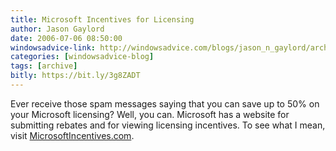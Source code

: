 ```yaml
---
title: Microsoft Incentives for Licensing
author: Jason Gaylord
date: 2006-07-06 08:50:00
windowsadvice-link: http://windowsadvice.com/blogs/jason_n_gaylord/archive/2006/07/06/Microsoft-Incentives.aspx
categories: [windowsadvice-blog]
tags: [archive]
bitly: https://bit.ly/3g8ZADT
---
```


Ever receive those spam messages saying that you can save up to 50% on your Microsoft licensing? Well, you can. Microsoft has a website for submitting rebates and for viewing licensing incentives. To see what I mean, visit [MicrosoftIncentives.com](https://www.microsoftincentives.com/).